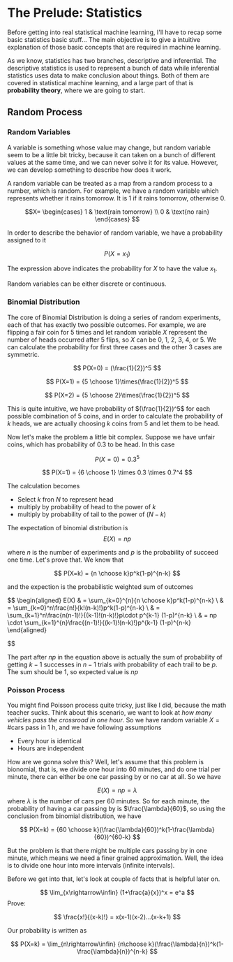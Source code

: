 # The Prelude: Statistics
Before getting into real statistical machine learning, I'll have to recap some basic statistics basic stuff... The main objective is to give a intuitive explanation of those basic concepts that are required in machine learning.

As we know, statistics has two branches, descriptive and inferential. The descriptive statistics is used to represent a bunch of data while inferential statistics uses data to make conclusion about things. Both of them are covered in statistical machine learning, and a large part of that is **probability theory**, where we are going to start.

## Random Process

### Random Variables
A variable is something whose value may change, but random variable seem to be a little bit tricky, because it can taken on a bunch of different values at the same time, and we can never solve it for its value. However, we can develop something to describe how does it work. 

A random variable can be treated as a map from a random process to a number, which is random. For example, we have a random variable which represents whether it rains tomorrow. It is 1 if it rains tomorrow, otherwise 0.

$$X=
\begin{cases}
    1 & \text{rain tomorrow} \\
    0 & \text{no rain}
\end{cases}
$$

In order to describe the behavior of random variable, we have a probability assigned to it

$$
P(X=x_1)
$$

The expression above indicates the probability for $X$ to have the value $x_1$. 

Random variables can be either discrete or continuous.

### Binomial Distribution
The core of Binomial Distribution is doing a series of random experiments, each of that has exactly two possible outcomes. For example, we are flipping a fair coin for $5$ times and let random variable $X$ represent the number of heads occurred after $5$ flips, so $X$ can be $0$, $1$, $2$, $3$, $4$, or $5$. We can calculate the probability for first three cases and the other 3 cases are symmetric.

$$
P(X=0) = (\frac{1}{2})^5
$$

$$
P(X=1) = {5 \choose 1}\times(\frac{1}{2})^5
$$

$$
P(X=2) = {5 \choose 2}\times(\frac{1}{2})^5
$$

This is quite intuitive, we have probability of $(\frac{1}{2})^5$ for each possible combination of 5 coins, and in order to calculate the probability of $k$ heads, we are actually choosing $k$ coins from $5$ and let them to be head.

Now let's make the problem a little bit complex. Suppose we have unfair coins, which has probability of $0.3$ to be head. In this case 

$$
P(X=0) = 0.3^5
$$

$$
P(X=1) = {6 \choose 1} \times 0.3 \times 0.7^4
$$

The calculation becomes
- Select $k$ fron $N$ to represent head
- multiply by probability of head to the power of $k$
- multiply by probability of tail to the power of $(N-k)$

The expectation of binomial distribution is 
$$
E(X) = np
$$

where $n$ is the number of experiments and $p$ is the probability of succeed one time. Let's prove that. We know that

$$
P(X=k) = {n \choose k}p^k(1-p)^{n-k}
$$

and the expection is the probabilistic weighted sum of outcomes

$$
\begin{aligned}
    E(X) & = \sum_{k=0}^{n}{n \choose k}p^k(1-p)^{n-k} \\
    & = \sum_{k=0}^n\frac{n!}{k!(n-k)!}p^k(1-p)^{n-k} \\
    & = \sum_{k=1}^n\frac{n(n-1)!}{(k-1)!(n-k)!}p\cdot p^{k-1} (1-p)^{n-k} \\
    & = np \cdot \sum_{k=1}^{n}\frac{(n-1)!}{(k-1)!(n-k)!}p^{k-1} (1-p)^{n-k}
\end{aligned}

$$

The part after $np$ in the equation above is actually the sum of probability of getting $k-1$ successes in $n-1$ trials with probability of each trail to be $p$. The sum should be $1$, so expected value is $np$

### Poisson Process
You might find Poisson process quite tricky, just like I did, because the math teacher sucks. Think about this scenario, we want to look at *how many vehicles pass the crossroad in one hour*. So we have random variable $X = \#\text{cars pass in 1 h}$, and we have following assumptions
- Every hour is identical
- Hours are independent

How are we gonna solve this? Well, let's assume that this problem is bionomial, that is, we divide one hour into 60 minutes, and do one trial per minute, there can either be one car passing by or no car at all. So we have 

$$
E(X) = np = \lambda
$$
where $\lambda$ is the number of cars per 60 minutes. So for each minute, the probability of having a car passing by is $\frac{\lambda}{60}$, so using the conclusion from binomial distribution, we have

$$
P(X=k) = {60 \choose k}(\frac{\lambda}{60})^k(1-\frac{\lambda}{60})^{60-k}
$$

But the problem is that there might be multiple cars passing by in one minute, which means we need a finer grained approximation. Well, the idea is to divide one hour into more intervals (infinite intervals).

Before we get into that, let's look at couple of facts that is helpful later on.

<!-- \lim_{x\rightarrow\infin} -->

$$
\lim_{x\rightarrow\infin} (1+\frac{a}{x})^x = e^a
$$
Prove:

$$
\frac{x!}{(x-k)!} = x(x-1)(x-2)...(x-k+1)
$$

Our probability is written as

$$
P(X=k) = \lim_{n\rightarrow\infin} {n\choose k}(\frac{\lambda}{n})^k(1-\frac{\lambda}{n})^{n-k}
$$